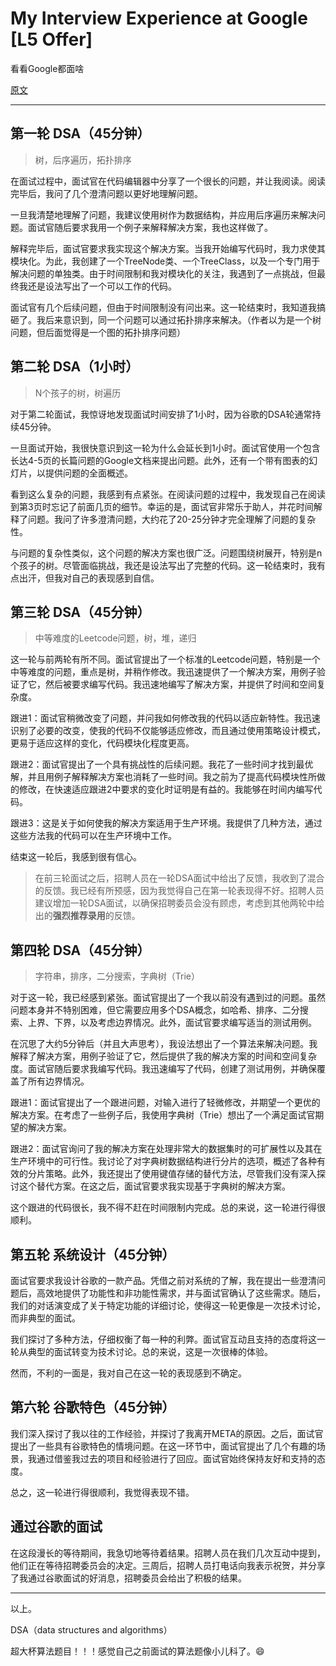 # My Interview Experience at Google [L5 Offer]

看看Google都面啥

[原文](https://medium.com/@rohitverma_87831/my-interview-experience-at-google-afc1080df175)



---

## 第一轮 DSA（45分钟）

> 树，后序遍历，拓扑排序

在面试过程中，面试官在代码编辑器中分享了一个很长的问题，并让我阅读。阅读完毕后，我问了几个澄清问题以更好地理解问题。

一旦我清楚地理解了问题，我建议使用树作为数据结构，并应用后序遍历来解决问题。面试官随后要求我用一个例子来解释解决方案，我也这样做了。

解释完毕后，面试官要求我实现这个解决方案。当我开始编写代码时，我力求使其模块化。为此，我创建了一个TreeNode类、一个TreeClass，以及一个专门用于解决问题的单独类。由于时间限制和我对模块化的关注，我遇到了一点挑战，但最终我还是设法写出了一个可以工作的代码。

面试官有几个后续问题，但由于时间限制没有问出来。这一轮结束时，我知道我搞砸了。我后来意识到，同一个问题可以通过拓扑排序来解决。（作者以为是一个树问题，但后面觉得是一个图的拓扑排序问题）



## 第二轮 DSA（1小时）

> N个孩子的树，树遍历

对于第二轮面试，我惊讶地发现面试时间安排了1小时，因为谷歌的DSA轮通常持续45分钟。

一旦面试开始，我很快意识到这一轮为什么会延长到1小时。面试官使用一个包含长达4-5页的长篇问题的Google文档来提出问题。此外，还有一个带有图表的幻灯片，以提供问题的全面概述。

看到这么复杂的问题，我感到有点紧张。在阅读问题的过程中，我发现自己在阅读到第3页时忘记了前面几页的细节。幸运的是，面试官非常乐于助人，并花时间解释了问题。我问了许多澄清问题，大约花了20-25分钟才完全理解了问题的复杂性。

与问题的复杂性类似，这个问题的解决方案也很广泛。问题围绕树展开，特别是n个孩子的树。尽管面临挑战，我还是设法写出了完整的代码。这一轮结束时，我有点出汗，但我对自己的表现感到自信。



## 第三轮 DSA（45分钟）

> 中等难度的Leetcode问题，树，堆，递归

这一轮与前两轮有所不同。面试官提出了一个标准的Leetcode问题，特别是一个中等难度的问题，重点是树，并稍作修改。我迅速提供了一个解决方案，用例子验证了它，然后被要求编写代码。我迅速地编写了解决方案，并提供了时间和空间复杂度。

跟进1：面试官稍微改变了问题，并问我如何修改我的代码以适应新特性。我迅速识别了必要的改变，使我的代码不仅能够适应修改，而且通过使用策略设计模式，更易于适应这样的变化，代码模块化程度更高。

跟进2：面试官提出了一个具有挑战性的后续问题。我花了一些时间才找到最优解，并且用例子解释解决方案也消耗了一些时间。我之前为了提高代码模块性所做的修改，在快速适应跟进2中要求的变化时证明是有益的。我能够在时间内编写代码。

跟进3：这是关于如何使我的解决方案适用于生产环境。我提供了几种方法，通过这些方法我的代码可以在生产环境中工作。

结束这一轮后，我感到很有信心。



> 在前三轮面试之后，招聘人员在一轮DSA面试中给出了反馈，我收到了混合的反馈。我已经有所预感，因为我觉得自己在第一轮表现得不好。招聘人员建议增加一轮DSA面试，以确保招聘委员会没有顾虑，考虑到其他两轮中给出的**强烈推荐录用**的反馈。



## 第四轮 DSA（45分钟）

> 字符串，排序，二分搜索，字典树（Trie）

对于这一轮，我已经感到紧张。面试官提出了一个我以前没有遇到过的问题。虽然问题本身并不特别困难，但它需要应用多个DSA概念，如哈希、排序、二分搜索、上界、下界，以及考虑边界情况。此外，面试官要求编写适当的测试用例。

在沉思了大约5分钟后（并且大声思考），我设法想出了一个算法来解决问题。我解释了解决方案，用例子验证了它，然后提供了我的解决方案的时间和空间复杂度。面试官随后要求我编写代码。我迅速编写了代码，创建了测试用例，并确保覆盖了所有边界情况。

跟进1：面试官提出了一个跟进问题，对输入进行了轻微修改，并期望一个更优的解决方案。在考虑了一些例子后，我使用字典树（Trie）想出了一个满足面试官期望的解决方案。

跟进2：面试官询问了我的解决方案在处理非常大的数据集时的可扩展性以及其在生产环境中的可行性。我讨论了对字典树数据结构进行分片的选项，概述了各种有效的分片策略。此外，我还提出了使用键值存储的替代方法，尽管我们没有深入探讨这个替代方案。在这之后，面试官要求我实现基于字典树的解决方案。

这个跟进的代码很长，我不得不赶在时间限制内完成。总的来说，这一轮进行得很顺利。



## 第五轮 系统设计（45分钟）

面试官要求我设计谷歌的一款产品。凭借之前对系统的了解，我在提出一些澄清问题后，高效地提供了功能性和非功能性需求，并与面试官确认了这些需求。随后，我们的对话演变成了关于特定功能的详细讨论，使得这一轮更像是一次技术讨论，而非典型的面试。

我们探讨了多种方法，仔细权衡了每一种的利弊。面试官互动且支持的态度将这一轮从典型的面试转变为技术讨论。总的来说，这是一次很棒的体验。

然而，不利的一面是，我对自己在这一轮的表现感到不确定。



## 第六轮 谷歌特色（45分钟）

我们深入探讨了我以往的工作经验，并探讨了我离开META的原因。之后，面试官提出了一些具有谷歌特色的情境问题。在这一环节中，面试官提出了几个有趣的场景，我通过借鉴我过去的项目和经验进行了回应。面试官始终保持友好和支持的态度。

总之，这一轮进行得很顺利，我觉得表现不错。



## 通过谷歌的面试

在这段漫长的等待期间，我急切地等待着结果。招聘人员在我们几次互动中提到，他们正在等待招聘委员会的决定。三周后，招聘人员打电话向我表示祝贺，并分享了我通过谷歌面试的好消息，招聘委员会给出了积极的结果。





---

以上。

DSA（data structures and algorithms）

超大杯算法题目！！！感觉自己之前面试的算法题像小儿科了。:smile: